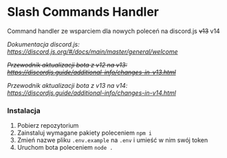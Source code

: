# Slash Commands Handler

Command handler ze wsparciem dla nowych poleceń na discord.js ~~v13~~ v14

*Dokumentacja discord.js: https://discord.js.org/#/docs/main/master/general/welcome*

~~*Przewodnik aktualizacji bota z v12 na v13: https://discordjs.guide/additional-info/changes-in-v13.html*~~

*Przewodnik aktualizacji bota z v13 na v14: https://discordjs.guide/additional-info/changes-in-v14.html*

### Instalacja
1.  Pobierz repozytorium
2.  Zainstaluj wymagane pakiety poleceniem `npm i`
3.  Zmień nazwe pliku `.env.example` na `.env` i umieść w nim swój token
4.  Uruchom bota poleceniem `node .`
